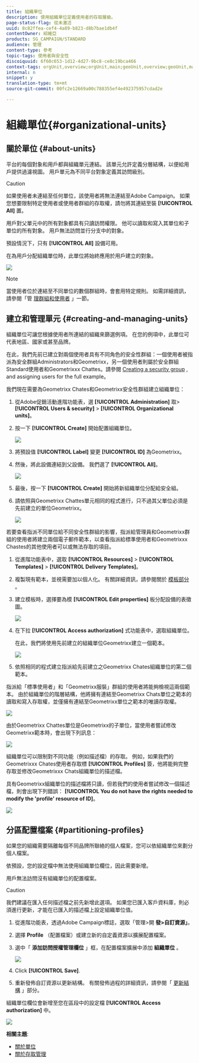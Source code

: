 ```yaml
---
title: 組織單位
description: 使用組織單位定義使用者的存取層級。
page-status-flag: 從未激活
uuid: 8c82ffea-cef4-4a89-b823-d8b7bae1db4f
contentOwner: 紹維亞
products: SG_CAMPAIGN/STANDARD
audience: 管理
content-type: 參考
topic-tags: 使用者與安全性
discoiquuid: 6f60c653-1d12-4d27-9bc8-ce8c19bca466
context-tags: orgUnit,overview;orgUnit,main;geoUnit,overview;geoUnit,main
internal: n
snippet: y
translation-type: tm+mt
source-git-commit: 00fc2e12669a00c788355ef4e492375957cdad2e

---
```



# 組織單位{#organizational-units}

## 關於單位 {#about-units}

平台的每個對象和用戶都與組織單元連結。 該單元允許定義分層結構，以便給用戶提供過濾視圖。 用戶單元為不同平台對象定義其訪問級別。

>[!CAUTION]
>
>如果使用者未連結至任何單位，該使用者將無法連結至Adobe Campaign。 如果您想要限制特定使用者或使用者群組的存取權，請勿將其連結至裝 **[!UICONTROL All]** 置。

用戶對父單元中的所有對象都具有只讀訪問權限。 他可以讀取和寫入其單位和子單位的所有對象。 用戶無法訪問並行分支中的對象。

預設情況下，只有 **[!UICONTROL All]** 設備可用。

在為用戶分配組織單位時，此單位將始終應用於用戶建立的對象。

![](assets/user_management_2.png)

>[!NOTE]
>
>當使用者位於連結至不同單位的數個群組時，會套用特定規則。 如需詳細資訊，請參閱「管 [理群組和使用者](../../administration/using/managing-groups-and-users.md) 」一節。

## 建立和管理單元 {#creating-and-managing-units}

組織單位可讓您根據使用者所連結的組織來篩選例項。 在您的例項中，此單位可代表地區、國家或甚至品牌。

在此，我們先前已建立對兩個使用者具有不同角色的安全性群組：一個使用者被指派為安全群組Administrators和Geometrixx，另一個使用者則屬於安全群組Standard使用者和Geometrixxx Chattes。請參閱 [Creating a security group](../../administration/using/managing-groups-and-users.md#creating-a-security-group-and-assigning-users) , and assigning users for the full example。

我們現在需要為Geometrixx Chates和Geometrixx安全性群組建立組織單位：

1. 從Adobe促銷活動進階功能表，選 **[!UICONTROL Administration]** 取&gt; **[!UICONTROL Users & security]** &gt; **[!UICONTROL Organizational units]**。
1. 按一下 **[!UICONTROL Create]** 開始配置組織單位。

   ![](assets/manage_units_1.png)

1. 將預設值 **[!UICONTROL Label]** 變更 **[!UICONTROL ID]** 為Geometrixx。
1. 然後，將此設備連結到父設備。 我們選了 **[!UICONTROL All]**。

   ![](assets/manage_units_2.png)

1. 最後，按一下 **[!UICONTROL Create]** 開始將新組織單位分配給安全組。
1. 請依照與Geometrixx Chattes單元相同的程式進行，只不過其父單位必須是先前建立的單位Geometrixx。

   ![](assets/manage_units_3.png)

若要查看指派不同單位給不同安全性群組的影響，指派給管理員和Geometrixx群組的使用者將建立兩個電子郵件範本，以查看指派給標準使用者和Geometrixxx Chastes的其他使用者可以或無法存取的項目。

1. 從進階功能表中，選取 **[!UICONTROL Resources]** &gt; **[!UICONTROL Templates]** &gt; **[!UICONTROL Delivery Templates]**。
1. 複製現有範本，並視需要加以個人化。 有關詳細資訊，請參閱關於 [模板部分](../../start/using/about-templates.md) 。
1. 建立模板時，選擇要為模 **[!UICONTROL Edit properties]** 板分配設備的表徵圖。

   ![](assets/manage_units_6.png)

1. 在下拉 **[!UICONTROL Access authorization]** 式功能表中，選取組織單位。

   在此，我們將使用先前建立的組織單位Geometrixx建立一個範本。

   ![](assets/manage_units_5.png)

1. 依照相同的程式建立指派給先前建立之Geometrixx Chates組織單位的第二個範本。

指派給「標準使用者」和「Geometrixx服裝」群組的使用者將能夠檢視這兩個範本。 由於組織單位的階層結構，他將擁有連結至Geometrixx Chats單位之範本的讀取和寫入存取權，並僅擁有連結至Geometrixx單位之範本的唯讀存取權。

![](assets/manage_units_7.png)

由於Geometrixx Chattes單位是Geometrixx的子單位，當使用者嘗試修改Geometrixx範本時，會出現下列訊息：

![](assets/manage_units_8.png)

組織單位可以限制對不同功能（例如描述檔）的存取。 例如，如果我們的Geometrixxx Chates使用者存取標 **[!UICONTROL Profiles]** 簽，他將能夠完整存取並修改Geometrixxx Chats組織單位的描述檔。

具有Geometrixx組織單位的描述檔將只讀，但若我們的使用者嘗試修改一個描述檔，則會出現下列錯誤： **[!UICONTROL You do not have the rights needed to modify the 'profile' resource of ID]**。

![](assets/manage_units_10.png)

## 分區配置檔案 {#partitioning-profiles}

如果您的組織需要隔離每個不同品牌所聯絡的個人檔案，您可以依組織單位來劃分個人檔案。

依預設，您的設定檔中無法使用組織單位欄位，因此需要新增。

用戶無法訪問沒有組織單位的配置檔案。

>[!CAUTION]
>
>我們建議在匯入任何描述檔之前先新增此選項。 如果您已匯入客戶資料庫，則必須進行更新，才能在已匯入的描述檔上設定組織單位值。

1. 從進階功能表，透過Adobe Campaign標誌，選取「管理&gt;開 **發&gt;自訂資源」**。
1. 選擇 **Profile** （配置檔案）或建立新的自定義資源以擴展配置檔案。
1. 選中「 **添加訪問授權管理欄位** 」框，在配置檔案擴展中添加 **組織單位** 。

   ![](assets/user_management_9.png)

1. Click **[!UICONTROL Save]**.
1. 重新發佈自訂資源以更新結構。 有關發佈過程的詳細資訊，請參閱「 [更新結構](../../developing/using/data-model-concepts.md) 」部分。

組織單位欄位會新增至您在區段中的設定檔 **[!UICONTROL Access authorization]** 中。

![](assets/user_management_10.png)

**相關主題**:

* [關於單位](../../administration/using/organizational-units.md#about-units)
* [關於存取管理](../../administration/using/about-access-management.md)

